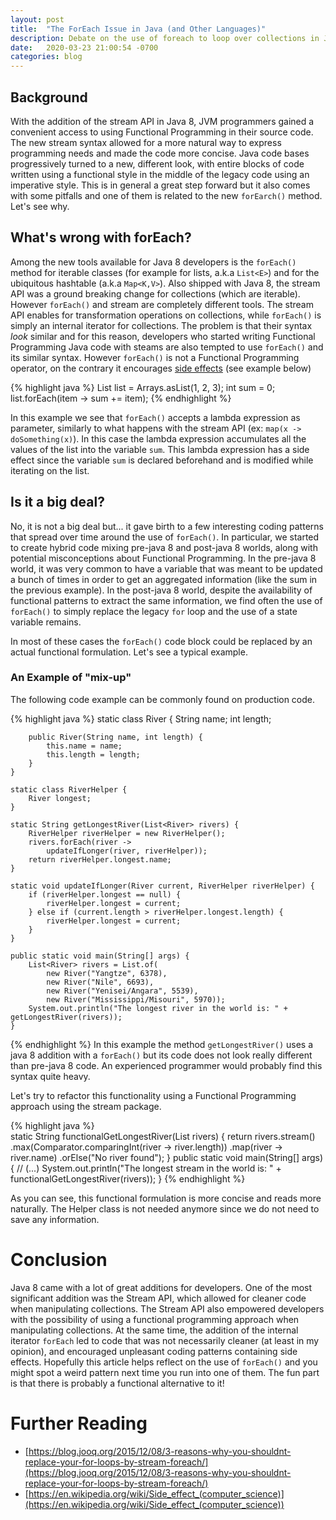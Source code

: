 ```yaml
---
layout: post
title:  "The ForEach Issue in Java (and Other Languages)"
description: Debate on the use of foreach to loop over collections in Java and how they allow for weak functional programming habits.
date:   2020-03-23 21:00:54 -0700
categories: blog
---
```


## Background
With the addition of the stream API in Java 8, JVM programmers gained a convenient access to using Functional Programming in their source code. The new stream syntax allowed for a more natural way to express programming needs and made the code more concise. Java code bases progressively turned to a new, different look, with entire blocks of code written using a functional style in the middle of the legacy code using an imperative style. This is in general a great step forward but it also comes with some pitfalls and one of them is related to the new `forEarch()` method. Let's see why.

## What's wrong with forEach?
Among the new tools available for Java 8 developers is the `forEach()` method for iterable classes (for example for lists, a.k.a `List<E>`) and for the ubiquitous hashtable (a.k.a `Map<K,V>`). Also shipped with Java 8, the stream API was a ground breaking change for collections (which are iterable). However `forEach()` and stream are completely different tools. The stream API enables for transformation operations on collections, while `forEach()` is simply an internal iterator for collections. The problem is that their syntax _look_ similar and for this reason, developers who started writing Functional Programming Java code with steams are also tempted to use `forEach()` and its similar syntax. However `forEach()` is not a Functional Programming operator, on the contrary it encourages [side effects](https://en.wikipedia.org/wiki/Side_effect_(computer_science)) (see example below)

{% highlight java %}
List<Integer> list = Arrays.asList(1, 2, 3);
int sum = 0;
list.forEach(item -> sum += item);
{% endhighlight %}

In this example we see that `forEach()` accepts a lambda expression as parameter, similarly to what happens with the stream API (ex: `map(x -> doSomething(x)`). In this case the lambda expression accumulates all the values of the list into the variable `sum`.
 This lambda expression has a side effect since the variable `sum` is declared beforehand and is modified while iterating on the list.

## Is it a big deal?
No, it is not a big deal but... it gave birth to a few interesting coding patterns that spread over time around the use of `forEach()`. In particular, we started to create hybrid code mixing pre-java 8 and post-java 8 worlds, along with potential misconceptions about Functional Programming. In the pre-java 8 world, it was very common to have a variable that was meant to be updated a bunch of times in order to get an aggregated information (like the sum in the previous example). In the post-java 8 world, despite the availability of functional patterns to extract the same information, we find often the use of `forEach()` to simply replace the legacy `for` loop and the use of a state variable remains.

In most of these cases the `forEach()` code block could be replaced by an actual functional formulation. Let's see a typical example.

### An Example of "mix-up"
The following code example can be commonly found on production code.

{% highlight java %}
    static class River {
        String name;
        int length;

        public River(String name, int length) {
            this.name = name;
            this.length = length;
        }
    }
    
    static class RiverHelper {
        River longest;
    }
    
    static String getLongestRiver(List<River> rivers) {
        RiverHelper riverHelper = new RiverHelper();
        rivers.forEach(river ->
            updateIfLonger(river, riverHelper));
        return riverHelper.longest.name;
    }

    static void updateIfLonger(River current, RiverHelper riverHelper) {
        if (riverHelper.longest == null) {
            riverHelper.longest = current;
        } else if (current.length > riverHelper.longest.length) {
            riverHelper.longest = current;
        }
    }
    
    public static void main(String[] args) {
        List<River> rivers = List.of(
            new River("Yangtze", 6378),
            new River("Nile", 6693),
            new River("Yenisei/Angara", 5539),
            new River("Mississippi/Misouri", 5970));
        System.out.println("The longest river in the world is: " + getLongestRiver(rivers));
    }
{% endhighlight %}
In this example the method `getLongestRiver()` uses a java 8 addition with a `forEach()` but its code does not look really different than pre-java 8 code. An experienced programmer would probably find this syntax quite heavy.

Let's try to refactor this functionality using a Functional Programming approach using the stream package.

{% highlight java %}    
    static String functionalGetLongestRiver(List<River> rivers) {
        return rivers.stream()
            .max(Comparator.comparingInt(river -> river.length))
            .map(river -> river.name)
            .orElse("No river found");
    }
    public static void main(String[] args) {
      // (...)
      System.out.println("The longest stream in the world is: " + functionalGetLongestRiver(rivers));
    }
{% endhighlight %}

As you can see, this functional formulation is more concise and reads more naturally. The Helper class is not needed anymore since we do not need to save any information.

# Conclusion
Java 8 came with a lot of great additions for developers. One of the most significant addition was the Stream API, which allowed for cleaner code when manipulating collections. The Stream API also empowered developers with the possibility of using a functional programming approach when manipulating collections. At the same time, the addition of the internal iterator `forEach` led to code that was not necessarily cleaner (at least in my opinion), and encouraged unpleasant coding patterns containing side effects. Hopefully this article helps reflect on the use of `forEach()` and you might spot a weird pattern next time you run into one of them. The fun part is that there is probably a functional alternative to it!

# Further Reading

* [https://blog.jooq.org/2015/12/08/3-reasons-why-you-shouldnt-replace-your-for-loops-by-stream-foreach/](https://blog.jooq.org/2015/12/08/3-reasons-why-you-shouldnt-replace-your-for-loops-by-stream-foreach/)
* [https://en.wikipedia.org/wiki/Side_effect_(computer_science)](https://en.wikipedia.org/wiki/Side_effect_(computer_science))
